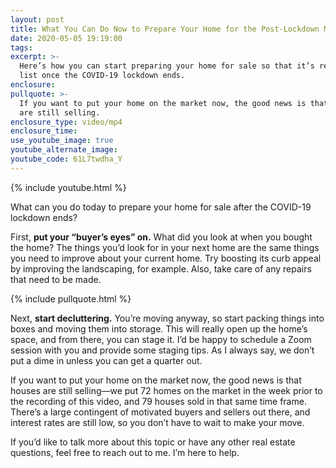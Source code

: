 ```yaml
---
layout: post
title: What You Can Do Now to Prepare Your Home for the Post-Lockdown Market
date: 2020-05-05 19:19:00
tags:
excerpt: >-
  Here’s how you can start preparing your home for sale so that it’s ready to
  list once the COVID-19 lockdown ends.
enclosure:
pullquote: >-
  If you want to put your home on the market now, the good news is that houses
  are still selling.
enclosure_type: video/mp4
enclosure_time:
use_youtube_image: true
youtube_alternate_image:
youtube_code: 61L7twdha_Y
---
```


{% include youtube.html %}

What can you do today to prepare your home for sale after the COVID-19 lockdown ends?

First, **put your “buyer’s eyes” on.** What did you look at when you bought the home? The things you’d look for in your next home are the same things you need to improve about your current home. Try boosting its curb appeal by improving the landscaping, for example. Also, take care of any repairs that need to be made.

{% include pullquote.html %}

Next, **start decluttering.** You’re moving anyway, so start packing things into boxes and moving them into storage. This will really open up the home’s space, and from there, you can stage it. I’d be happy to schedule a Zoom session with you and provide some staging tips. As I always say, we don’t put a dime in unless you can get a quarter out.&nbsp;

If you want to put your home on the market now, the good news is that houses are still selling—we put 72 homes on the market in the week prior to the recording of this video, and 79 houses sold in that same time frame. There’s a large contingent of motivated buyers and sellers out there, and interest rates are still low, so you don’t have to wait to make your move.

If you’d like to talk more about this topic or have any other real estate questions, feel free to reach out to me. I’m here to help.

&nbsp;